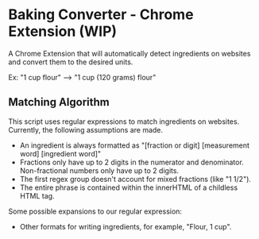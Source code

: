 # Baking Converter - Chrome Extension (WIP)

A Chrome Extension that will automatically detect ingredients on websites and convert them to the desired units.

Ex: "1 cup flour" --> "1 cup (120 grams) flour"

## Matching Algorithm

This script uses regular expressions to match ingredients on websites. Currently, the following assumptions are made.
* An ingredient is always formatted as "[fraction or digit] [measurement word] [ingredient word]"
* Fractions only have up to 2 digits in the numerator and denominator. Non-fractional numbers only have up to 2 digits.
* The first regex group doesn't account for mixed fractions (like "1 1/2").
* The entire phrase is contained within the innerHTML of a childless HTML tag.

Some possible expansions to our regular expression:
* Other formats for writing ingredients, for example, "Flour, 1 cup".
